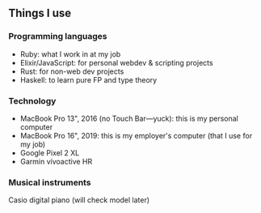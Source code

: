 ## Things I use

### Programming languages

- Ruby: what I work in at my job
- Elixir/JavaScript: for personal webdev & scripting projects
- Rust: for non-web dev projects
- Haskell: to learn pure FP and type theory

### Technology

- MacBook Pro 13", 2016 (no Touch Bar—yuck): this is my personal computer
- MacBook Pro 16", 2019: this is my employer's computer (that I use for my job)
- Google Pixel 2 XL
- Garmin vívoactive HR

### Musical instruments

Casio digital piano (will check model later)
